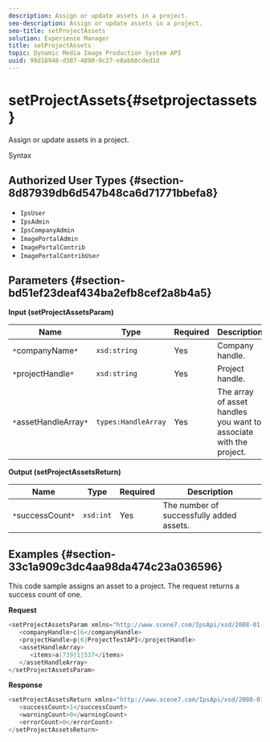 ```yaml
---
description: Assign or update assets in a project.
seo-description: Assign or update assets in a project.
seo-title: setProjectAssets
solution: Experience Manager
title: setProjectAssets
topic: Dynamic Media Image Production System API
uuid: 98d18948-d387-4890-9c27-e8ab60cded1d
---
```


# setProjectAssets{#setprojectassets}

Assign or update assets in a project.

 Syntax 

## Authorized User Types {#section-8d87939db6d547b48ca6d71771bbefa8}

* `IpsUser` 
* `IpsAdmin` 
* `IpsCompanyAdmin` 
* `ImagePortalAdmin` 
* `ImagePortalContrib` 
* `ImagePortalContribUser`

## Parameters {#section-bd51ef23deaf434ba2efb8cef2a8b4a5}

**Input (setProjectAssetsParam)** 

|  Name  | Type  | Required  | Description  |
|---|---|---|---|
|  `*`companyName`*`  | `xsd:string`  | Yes  | Company handle.  |
|  `*`projectHandle`*`  | `xsd:string`  | Yes  | Project handle.  |
|  `*`assetHandleArray`*`  | `types:HandleArray`  | Yes  | The array of asset handles you want to associate with the project.  |

**Output (setProjectAssetsReturn)** 

|  Name  | Type  | Required  | Description  |
|---|---|---|---|
|  `*`successCount`*`  | `xsd:int`  | Yes  | The number of successfully added assets.  |

## Examples {#section-33c1a909c3dc4aa98da474c23a036596}

This code sample assigns an asset to a project. The request returns a success count of one.

**Request** 

```java
<setProjectAssetsParam xmlns="http://www.scene7.com/IpsApi/xsd/2008-01-15">
   <companyHandle>c|6</companyHandle>
   <projectHandle>p|6|ProjectTestAPI</projectHandle>
   <assetHandleArray>
      <items>a|739|1|537</items>
   </assetHandleArray>
</setProjectAssetsParam>
```

**Response** 

```java
<setProjectAssetsReturn xmlns="http://www.scene7.com/IpsApi/xsd/2008-01-15">
   <successCount>1</successCount>
   <warningCount>0</warningCount>
   <errorCount>0</errorCount>
</setProjectAssetsReturn>
```

